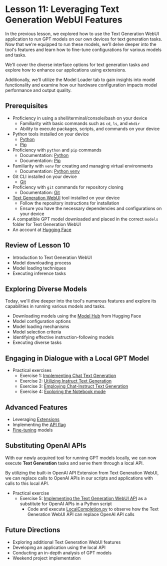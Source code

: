 # Lesson 11: Leveraging Text Generation WebUI Features

In the previous lesson, we explored how to use the Text Generation WebUI application to run GPT models on our own devices for text generation tasks. Now that we're equipped to run these models, we'll delve deeper into the tool's features and learn how to fine-tune configurations for various models and tasks.

We'll cover the diverse interface options for text generation tasks and explore how to enhance our applications using extensions.

Additionally, we'll utilize the Model Loader tab to gain insights into model functionality and examine how our hardware configuration impacts model performance and output quality.

## Prerequisites

- Proficiency in using a shell/terminal/console/bash on your device
  - Familiarity with basic commands such as `cd`, `ls`, and `mkdir`
  - Ability to execute packages, scripts, and commands on your device
- Python tools installed on your device
  - [Python](https://www.python.org/downloads/)
  - [Pip](https://pip.pypa.io/en/stable/installation/)
- Proficiency with `python` and `pip` commands
  - Documentation: [Python](https://docs.python.org/3/)
  - Documentation: [Pip](https://pip.pypa.io/en/stable/)
- Familiarity with `venv` for creating and managing virtual environments
  - Documentation: [Python venv](https://docs.python.org/3/library/venv.html)
- Git CLI installed on your device
  - [Git](https://git-scm.com/downloads)
- Proficiency with `git` commands for repository cloning
  - Documentation: [Git](https://git-scm.com/doc)
- [Text Generation WebUI](https://github.com/oobabooga/text-generation-webui?tab=readme-ov-file#how-to-install) tool installed on your device
  - Follow the repository instructions for installation
  - Ensure you have the necessary dependencies and configurations on your device
- A compatible GPT model downloaded and placed in the correct `models` folder for Text Generation WebUI
- An account at [Hugging Face](https://huggingface.co/)

## Review of Lesson 10

- Introduction to Text Generation WebUI
- Model downloading process
- Model loading techniques
- Executing inference tasks

## Exploring Diverse Models

Today, we'll dive deeper into the tool's numerous features and explore its capabilities in running various models and tasks.

- Downloading models using the [Model Hub](https://huggingface.co/models) from Hugging Face
- Model configuration options
- Model loading mechanisms
- Model selection criteria
- Identifying effective instruction-following models
- Executing diverse tasks

## Engaging in Dialogue with a Local GPT Model

- Practical exercises
  - Exercise 1: [Implementing Chat Text Generation](./exercises/00-Chat-Text-Generation.md)
  - Exercise 2: [Utilizing Instruct Text Generation](./exercises/01-Instruct-Text-Generation.md)
  - Exercise 3: [Employing Chat-Instruct Text Generation](./exercises/02-Chat-Instruct-Text-Generation.md)
  - Exercise 4: [Exploring the Notebook mode](./exercises/03-Notebook-Mode.md)

## Advanced Features

- Leveraging [Extensions](https://github.com/oobabooga/text-generation-webui/wiki/07-%E2%80%90-Extensions#built-in-extensions)
- Implementing the [API flag](https://github.com/oobabooga/text-generation-webui/wiki/12-%E2%80%90-OpenAI-API)
- [Fine-tuning](https://github.com/oobabooga/text-generation-webui/wiki/05-%E2%80%90-Training-Tab) models

## Substituting OpenAI APIs

With our newly acquired tool for running GPT models locally, we can now execute **Text Generation** tasks and serve them through a local API.

By utilizing the built-in OpenAI API Extension from Text Generation WebUI, we can replace calls to OpenAI APIs in our scripts and applications with calls to this local API.

- Practical exercise
  - Exercise 5: [Implementing the Text Generation WebUI API](./exercises/04-Using-API.md) as a substitute for OpenAI APIs in a Python script
    - Code and execute [LocalCompletion.py](./examples/LocalCompletion.py) to observe how the Text Generation WebUI API can replace OpenAI API calls

## Future Directions

- Exploring additional Text Generation WebUI features
- Developing an application using the local API
- Conducting an in-depth analysis of GPT models
- Weekend project implementation

